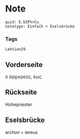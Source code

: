 # Note
```
guid: E.bIP%<Cu_
notetype: Einfach + Eselsbrücke
```

### Tags
```
Lektion29
```

## Vorderseite
ὁ ἀρχιερεύς, έως

## Rückseite
Hohepriester

## Eselsbrücke
archon + iereus
